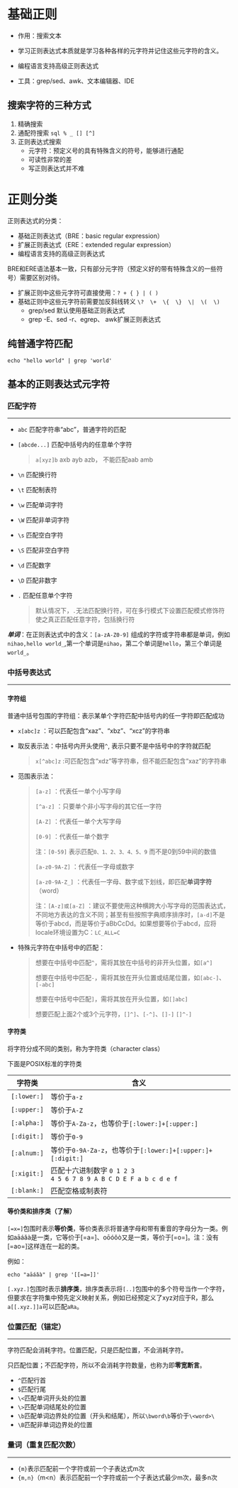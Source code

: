 #	基础正则

* 作用：搜索文本

* 学习正则表达式本质就是学习各种各样的元字符并记住这些元字符的含义。

* 编程语言支持高级正则表达式
* 工具：grep/sed、awk、文本编辑器、IDE

##	搜索字符的三种方式

1. 精确搜索
2. 通配符搜索       `sql % _ [] [^]`
3. 正则表达式搜索 
   * 元字符：预定义号的具有特殊含义的符号，能够进行通配
   * 可读性非常的差
   * 写正则表达式并不难

# 正则分类

正则表达式的分类：

* 基础正则表达式（BRE：basic regular expression）
* 扩展正则表达式（ERE：extended regular expression）
* 编程语言支持的高级正则表达式

BRE和ERE语法基本一致，只有部分元字符（预定义好的带有特殊含义的一些符号）需要区别对待。

* 扩展正则中这些元字符可直接使用：`? + { } | ( )`
* 基础正则中这些元字符前需要加反斜线转义 `\?  \+  \{  \}  \|  \(  \)`
  * grep/sed 默认使用基础正则表达式
  * grep -E、sed -r、egrep、 awk扩展正则表达式

## 纯普通字符匹配

```shell
echo "hello world" | grep 'world'
```

## 基本的正则表达式元字符

### 匹配字符

***

- `abc` 匹配字符串“abc”，普通字符的匹配

- `[abcde...]` 匹配中括号内的任意单个字符

  > `a[xyz]b` axb ayb azb， 不能匹配aab amb

- `\n` 匹配换行符

- `\t` 匹配制表符

- `\w` 匹配单词字符

- `\W` 匹配非单词字符

- `\s` 匹配空白字符

- `\S` 匹配非空白字符

- `\d` 匹配数字

- `\D` 匹配非数字

- `.` 匹配任意单个字符

  > 默认情况下，`.`无法匹配换行符，可在多行模式下设置匹配模式修饰符使之真正匹配任意字符，包括换行符

***单词***：在正则表达式中的含义：`[a-zA-Z0-9]` 组成的字符或字符串都是单词，例如`nihao,hello world_`,第一个单词是`nihao`，第二个单词是`hello`，第三个单词是`world_`。

### 中括号表达式

***

#### 字符组

普通中括号包围的字符组：表示某单个字符匹配中括号内的任一字符即匹配成功

* `x[abc]z` ：可以匹配包含“xaz”、“xbz”、“xcz”的字符串

* 取反表示法：中括号内开头使用`^`, 表示只要不是中括号中的字符就匹配

  > `x[^abc]z` :可匹配包含“xdz”等字符串，但不能匹配包含“xaz”的字符串

* 范围表示法：

  > `[a-z]` ：代表任一单个小写字母
  >
  > `[^a-z]` ：只要单个非小写字母的其它任一字符
  >
  > `[A-Z]` ：代表任一单个大写字母
  >
  > `[0-9]` ：代表任一单个数字
  >
  > 注：`[0-59]` 表示匹配`0、1、2、3、4、5、9` 而不是0到59中间的数值
  >
  > `[a-z0-9A-Z]` ：代表任一字母或数字
  >
  > `[a-z0-9A-Z_]` ：代表任一字母、数字或下划线，即匹配**单词字符**（word）
  >
  > 注：`[A-z]或[a-Z]` ：建议不要使用这种横跨大小写字母的范围表达式，不同地方表达的含义不同；甚至有些按照字典顺序排序时，`[a-d]`不是等价于abcd，而是等价于aBbCcDd。如果想要等价于abcd，应将locale环境设置为C：`LC_ALL=C`

* 特殊元字符在中括号中的匹配：

  > 想要在中括号中匹配`^`，需将其放在中括号的非开头位置，如`[a^]`
  >
  > 想要在中括号中匹配`-`，需将其放在开头位置或结尾位置，如`[abc-]`、`[-abc]`
  >
  > 想要在中括号中匹配`]`，需将其放在开头位置，如`[]abc]`
  >
  > 想要匹配上面2个或3个元字符，`[]^]`、`[-^]`、`[]-]` `[]^-]`

#### 字符类

将字符分成不同的类别，称为字符类（character class）

下面是POSIX标准的字符类

| 字符类      | 含义                                                         |
| ----------- | ------------------------------------------------------------ |
| `[:lower:]` | 等价于`a-z`                                                  |
| `[:upper:]` | 等价于`A-Z`                                                  |
| `[:alpha:]` | 等价于`A-Za-z`，也等价于`[:lower:]+[:upper:]`                |
| `[:digit:]` | 等价于`0-9`                                                  |
| `[:alnum:]` | 等价于`0-9A-Za-z`，也等价于`[:lower:]+[:upper:]+[:digit:]`   |
| `[:xigit:]` | 匹配十六进制数字 `0 1 2 3 4 5 6 7 8 9 A B C D E F a b c d e f` |
| `[:blank:]` | 匹配空格或制表符                                             |

#### 等价类和排序类（了解）

`[=x=]`包围时表示**等价类**，等价类表示将普通字母和带有重音的字母分为一类。例如aāáǎà是一类，它等价于[=a=]、oōóǒò又是一类，等价于[=o=]。注：没有[=ao=]这样连在一起的类。

例如：

```shell
echo "aāáǎà" | grep '[[=a=]]'
```

`[.xyz.]`包围时表示**排序类**，排序类表示将`[..]`包围中的多个符号当作一个字符，但要求在字符集中预先定义映射关系，例如已经预定义了xyz对应于R，那么`a[[.xyz.]]a`可以匹配`aRa`。

### 位置匹配（锚定）

***

字符匹配会消耗字符。位置匹配，只是匹配位置，不会消耗字符。

只匹配位置；不匹配字符，所以不会消耗字符数量，也称为即**零宽断言**。

* `^`匹配行首
* `$`匹配行尾
* `\<`匹配单词开头处的位置
* `\>`匹配单词结尾处的位置
* `\b`匹配单词边界处的位置（开头和结尾），所以`\bword\b`等价于`\<word>\`
* `\B`匹配非单词边界处的位置

### 量词（重复匹配次数）

***

* `{m}`表示匹配前一个字符或前一个子表达式m次
* `{m,n}`（m<n）表示匹配前一个字符或前一个子表达式最少m次，最多n次
